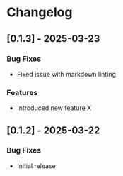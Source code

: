 # Changelog

## [0.1.3] - 2025-03-23

### Bug Fixes
- Fixed issue with markdown linting

### Features
- Introduced new feature X

## [0.1.2] - 2025-03-22

### Bug Fixes
- Initial release